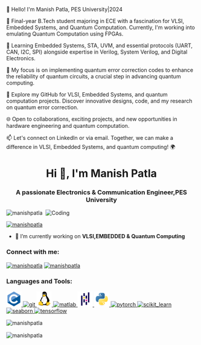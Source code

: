 👋 Hello! I'm Manish Patla, PES University|2024

👀 Final-year B.Tech student majoring in ECE with a fascination for VLSI, Embedded Systems, and Quantum Computation. Currently, I'm working into emulating Quantum Computation using FPGAs.

🧰 Learning Embedded Systems, STA, UVM, and essential protocols (UART, CAN, I2C, SPI) alongside expertise in Verilog, System Verilog, and Digital Electronics.

🧪 My focus is on implementing quantum error correction codes to enhance the reliability of quantum circuits, a crucial step in advancing quantum computing.

🚀 Explore my GitHub for VLSI, Embedded Systems, and quantum computation projects. Discover innovative designs, code, and my research on quantum error correction.

🌐 Open to collaborations, exciting projects, and new opportunities in hardware engineering and quantum computation.

📫 Let's connect on LinkedIn or via email. Together, we can make a difference in VLSI, Embedded Systems, and quantum computing! 🌍


<h1 align="center">Hi 👋, I'm Manish Patla</h1>
<h3 align="center">A passionate Electronics & Communication Engineer,PES University</h3>

<img align="right" alt="Coding" width="400" src="https://semidesign.in/wpcontent/uploads/2020/08/AnimatedMicrochip2-1.gif">

<p align="left"> <img src="https://komarev.com/ghpvc/?username=manishpatla&label=Profile%20views&color=0e75b6&style=flat" alt="manishpatla" /> </p>

<p align="left"> <a href="https://twitter.com/manishpatla" target="blank"><img src="https://img.shields.io/twitter/follow/manishpatla?logo=twitter&style=for-the-badge" alt="manishpatla" /></a> </p>

- 🔭 I’m currently working on **VLSI,EMBEDDED & Quantum Computing**

<h3 align="left">Connect with me:</h3>
<p align="left">
<a href="https://twitter.com/manishpatla" target="blank"><img align="center" src="https://raw.githubusercontent.com/rahuldkjain/github-profile-readme-generator/master/src/images/icons/Social/twitter.svg" alt="manishpatla" height="30" width="40" /></a>
<a href="https://linkedin.com/in/manishpatla" target="blank"><img align="center" src="https://raw.githubusercontent.com/rahuldkjain/github-profile-readme-generator/master/src/images/icons/Social/linked-in-alt.svg" alt="manishpatla" height="30" width="40" /></a>
</p>

<h3 align="left">Languages and Tools:</h3>
<p align="left"> <a href="https://www.cprogramming.com/" target="_blank" rel="noreferrer"> <img src="https://raw.githubusercontent.com/devicons/devicon/master/icons/c/c-original.svg" alt="c" width="40" height="40"/> </a> <a href="https://git-scm.com/" target="_blank" rel="noreferrer"> <img src="https://www.vectorlogo.zone/logos/git-scm/git-scm-icon.svg" alt="git" width="40" height="40"/> </a> <a href="https://www.linux.org/" target="_blank" rel="noreferrer"> <img src="https://raw.githubusercontent.com/devicons/devicon/master/icons/linux/linux-original.svg" alt="linux" width="40" height="40"/> </a> <a href="https://www.mathworks.com/" target="_blank" rel="noreferrer"> <img src="https://upload.wikimedia.org/wikipedia/commons/2/21/Matlab_Logo.png" alt="matlab" width="40" height="40"/> </a> <a href="https://pandas.pydata.org/" target="_blank" rel="noreferrer"> <img src="https://raw.githubusercontent.com/devicons/devicon/2ae2a900d2f041da66e950e4d48052658d850630/icons/pandas/pandas-original.svg" alt="pandas" width="40" height="40"/> </a> <a href="https://www.python.org" target="_blank" rel="noreferrer"> <img src="https://raw.githubusercontent.com/devicons/devicon/master/icons/python/python-original.svg" alt="python" width="40" height="40"/> </a> <a href="https://pytorch.org/" target="_blank" rel="noreferrer"> <img src="https://www.vectorlogo.zone/logos/pytorch/pytorch-icon.svg" alt="pytorch" width="40" height="40"/> </a> <a href="https://scikit-learn.org/" target="_blank" rel="noreferrer"> <img src="https://upload.wikimedia.org/wikipedia/commons/0/05/Scikit_learn_logo_small.svg" alt="scikit_learn" width="40" height="40"/> </a> <a href="https://seaborn.pydata.org/" target="_blank" rel="noreferrer"> <img src="https://seaborn.pydata.org/_images/logo-mark-lightbg.svg" alt="seaborn" width="40" height="40"/> </a> <a href="https://www.tensorflow.org" target="_blank" rel="noreferrer"> <img src="https://www.vectorlogo.zone/logos/tensorflow/tensorflow-icon.svg" alt="tensorflow" width="40" height="40"/> </a> </p>

<p><img align="center" src="https://github-readme-stats.vercel.app/api/top-langs?username=manishpatla&show_icons=true&locale=en&layout=compact" alt="manishpatla" /></p>

<p><img align="center" src="https://github-readme-streak-stats.herokuapp.com/?user=manishpatla&" alt="manishpatla" /></p>
